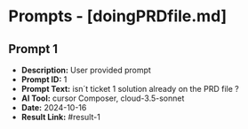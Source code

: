 # Prompts - [doingPRDfile.md]

## Prompt 1
* **Description:** User provided prompt
* **Prompt ID:** 1
* **Prompt Text:** isn´t ticket 1 solution already on the PRD file ?
* **AI Tool:** cursor Composer, cloud-3.5-sonnet
* **Date:** 2024-10-16
* **Result Link:** #result-1

